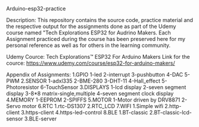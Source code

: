 Arduino-esp32-practice

Description: This repository contains the source code, practice material and the respective output for the assignments done as part of the Udemy course named "Tech Explorations ESP32 for Audrino Makers. Each Assignment practiced during the course has been preserved here for my personal reference as well as for others in the learning community.


Udemy Cource: Tech Explorations™ ESP32 For Arduino Makers
Link for the cource: https://www.udemy.com/course/esp32-for-arduino-makers/

Appendix of Assignments: 
1.GPIO
	1-led
	2-interrupt
	3-pushbutton
	4-DAC
	5-PWM
2.SENSOR
	1-adxl335
	2-BME-280
	3-DHT-11
	4-Hall_effect
	5-Photoresistor
	6-TouchSensor
3.DISPLAYS
	1-lcd display
	2-seven segment display
	3-8*8 matrix-single,multiple
	4-seven segment clock display
4.MEMORY
	1-EEPROM
	2-SPIFFS
5.MOTOR
	1-Motor driven by DRV8871
	2-Servo motor
6.RTC
	1.rtc-DS1307
	2.RTC_LCD 
7.WIFI
	1.Simple wifi
	2.http-client
	3.https-client
	4.https-led-control
8.BLE
	1.BT-classic
	2.BT-classic-lcd-sensor
	3.BLE-server





